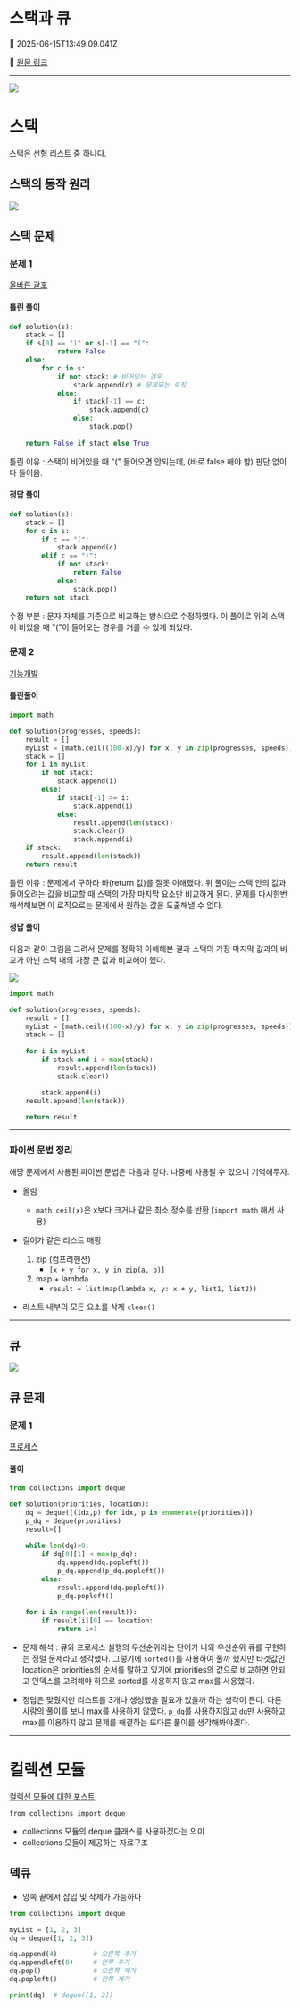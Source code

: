 # 스택과 큐

📅 2025-06-15T13:49:09.041Z

🔗 [원문 링크](https://velog.io/@son-dan-ha/스택과-큐)

---

![](https://velog.velcdn.com/images/son-dan-ha/post/62e9764c-5e63-41ab-a21d-37ecf8d35589/image.jpg)


# 스택

스택은 선형 리스트 중 하나다. 









## 스택의 동작 원리
![](https://velog.velcdn.com/images/son-dan-ha/post/06988a13-fad9-4e8b-85f8-9ea3a9eefbd6/image.png)


## 스택 문제

### 문제 1
[올바른 괄호](https://school.programmers.co.kr/learn/courses/30/lessons/12909?language=python3)


#### 틀린 풀이

```python
def solution(s):
	stack = []
	if s[0] == ")" or s[-1] == "(":
			return False
	else:
		for c in s: 
			if not stack: # 비어있는 경우 
				stack.append(c) # 문제되는 로직
			else: 
				if stack[-1] == c:
					stack.append(c)
				else:
					stack.pop() 
					
	return False if stact else True
```
틀린 이유 : 스택이 비어있을 때 "(" 들어오면 안되는데, (바로 false 해야 함) 판단 없이 다 들어옴.

#### 정답 풀이

```python
def solution(s):
    stack = []
    for c in s:
        if c == "(":
            stack.append(c)
        elif c == ")":
            if not stack: 
                return False
            else: 
                stack.pop()
    return not stack
```
수정 부분 : 문자 자체를 기준으로 비교하는 방식으로 수정하였다. 이 풀이로 위의 스택이 비었을 때 "("이 들어오는 경우를 거를 수 있게 되었다.

### 문제 2

[기능개발](https://school.programmers.co.kr/learn/courses/30/lessons/42586)

#### 틀린풀이

```python
import math

def solution(progresses, speeds):
    result = []
    myList = [math.ceil((100-x)/y) for x, y in zip(progresses, speeds)]
    stack = []
    for i in myList: 
        if not stack:
            stack.append(i)
        else:
            if stack[-1] >= i:
                stack.append(i)
            else:
                result.append(len(stack))
                stack.clear()
                stack.append(i)
    if stack:
        result.append(len(stack))
    return result
```
틀린 이유 : 문제에서 구하라 바(return 값)를 잘못 이해했다. 위 풀이는 스택 안의 값과 들어오려는 값을 비교할 때 스택의 가장 마지막 요소만 비교하게 된다. 문제를 다시한번 해석해보면 이 로직으로는 문제에서 원하는 값을 도출해낼 수 없다. 


#### 정답 풀이

다음과 같이 그림을 그려서 문제를 정확히 이해해본 결과 스택의 가장 마지막 값과의 비교가 아닌 스택 내의 가장 큰 값과 비교해야 했다.

![](https://velog.velcdn.com/images/son-dan-ha/post/87b9a9f7-bdce-4d30-bf41-b4ec8197902b/image.png)

```python 
import math

def solution(progresses, speeds):
    result = []
    myList = [math.ceil((100-x)/y) for x, y in zip(progresses, speeds)]
    stack = []
    
    for i in myList:
        if stack and i > max(stack):
            result.append(len(stack))
            stack.clear()

        stack.append(i)
    result.append(len(stack))
    
    return result
```

---
### 파이썬 문법 정리

해당 문제에서 사용된 파이썬 문법은 다음과 같다. 나중에 사용될 수 있으니 기억해두자.

- 올림
	- `math.ceil(x)`은 x보다 크거나 같은 최소 정수를 반환 (`import math` 해서 사용)

- 길이가 같은 리스트 매핑
	1. zip (컴프리핸션)
		- `[x + y for x, y in zip(a, b)]`
	2. map + lambda
		- `result = list(map(lambda x, y: x + y, list1, list2))`

- 리스트 내부의 모든 요소를 삭제 `clear()`

---

## 큐

![](https://velog.velcdn.com/images/son-dan-ha/post/d2765ea6-3cb5-4b15-ae45-933ae3baca61/image.png)


## 큐 문제
### 문제 1
[프로세스](https://school.programmers.co.kr/learn/courses/30/lessons/42587)


#### 풀이

```python
from collections import deque

def solution(priorities, location):
    dq = deque([(idx,p) for idx, p in enumerate(priorities)])
    p_dq = deque(priorities)
    result=[]
    
    while len(dq)>0:
        if dq[0][1] < max(p_dq): 
            dq.append(dq.popleft()) 
            p_dq.append(p_dq.popleft())
        else:
            result.append(dq.popleft())
            p_dq.popleft()
            
    for i in range(len(result)): 
        if result[i][0] == location:
            return i+1
```

- 문제 해석 : 큐와 프로세스 실행의 우선순위라는 단어가 나와 우선순위 큐를 구현하는 정렬 문제라고 생각했다. 그렇기에 `sorted()`를 사용하여 풀까 했지만 타겟값인 location은 priorities의 순서를 말하고 있기에 priorities의 값으로 비교하면 안되고 인덱스를 고려해야 하므로 sorted를 사용하지 않고 max를 사용했다.

- 정답은 맞췄지만 리스트를 3개나 생성했을 필요가 있을까 하는 생각이 든다. 다른 사람의 풀이를 보니 max를 사용하지 않았다. `p_dq`를 사용하지않고 `dq`만 사용하고 max를 이용하지 않고 문제를 해결하는 또다른 풀이를 생각해봐야겠다.


---
# 컬렉션 모듈

[컬렉션 모듈에 대한 포스트](https://velog.io/@son-dan-ha/%ED%8C%8C%EC%9D%B4%EC%8D%AC%EC%9D%98-collections-%EB%AA%A8%EB%93%88)

`from collections import deque`

- collections 모듈의 deque 클래스를 사용하겠다는 의미
- collections 모듈이 제공하는 자료구조 
    
## 덱큐
- 양쪽 끝에서 삽입 및 삭제가 가능하다


```python
from collections import deque

myList = [1, 2, 3]
dq = deque([1, 2, 3])

dq.append(4)         # 오른쪽 추가
dq.appendleft(0)     # 왼쪽 추가
dq.pop()             # 오른쪽 제거
dq.popleft()         # 왼쪽 제거

print(dq)  # deque([1, 2])
```






